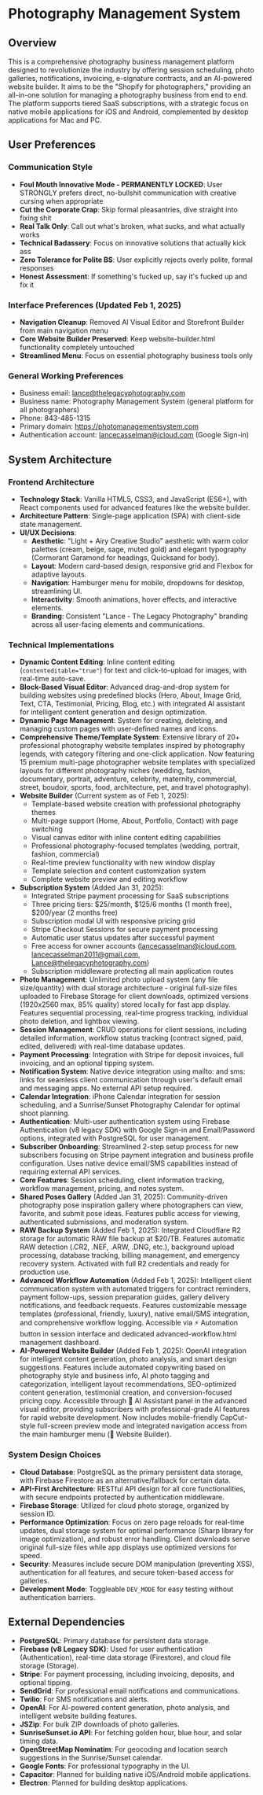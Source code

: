 # Photography Management System

## Overview

This is a comprehensive photography business management platform designed to revolutionize the industry by offering session scheduling, photo galleries, notifications, invoicing, e-signature contracts, and an AI-powered website builder. It aims to be the "Shopify for photographers," providing an all-in-one solution for managing a photography business from end to end. The platform supports tiered SaaS subscriptions, with a strategic focus on native mobile applications for iOS and Android, complemented by desktop applications for Mac and PC.

## User Preferences

### Communication Style
- **Foul Mouth Innovative Mode - PERMANENTLY LOCKED**: User STRONGLY prefers direct, no-bullshit communication with creative cursing when appropriate
- **Cut the Corporate Crap**: Skip formal pleasantries, dive straight into fixing shit
- **Real Talk Only**: Call out what's broken, what sucks, and what actually works
- **Technical Badassery**: Focus on innovative solutions that actually kick ass
- **Zero Tolerance for Polite BS**: User explicitly rejects overly polite, formal responses
- **Honest Assessment**: If something's fucked up, say it's fucked up and fix it

### Interface Preferences (Updated Feb 1, 2025)
- **Navigation Cleanup**: Removed AI Visual Editor and Storefront Builder from main navigation menu
- **Core Website Builder Preserved**: Keep website-builder.html functionality completely untouched
- **Streamlined Menu**: Focus on essential photography business tools only

### General Working Preferences
- Business email: lance@thelegacyphotography.com
- Business name: Photography Management System (general platform for all photographers)
- Phone: 843-485-1315
- Primary domain: https://photomanagementsystem.com
- Authentication account: lancecasselman@icloud.com (Google Sign-in)

## System Architecture

### Frontend Architecture
- **Technology Stack**: Vanilla HTML5, CSS3, and JavaScript (ES6+), with React components used for advanced features like the website builder.
- **Architecture Pattern**: Single-page application (SPA) with client-side state management.
- **UI/UX Decisions**:
    - **Aesthetic**: "Light + Airy Creative Studio" aesthetic with warm color palettes (cream, beige, sage, muted gold) and elegant typography (Cormorant Garamond for headings, Quicksand for body).
    - **Layout**: Modern card-based design, responsive grid and Flexbox for adaptive layouts.
    - **Navigation**: Hamburger menu for mobile, dropdowns for desktop, streamlining UI.
    - **Interactivity**: Smooth animations, hover effects, and interactive elements.
    - **Branding**: Consistent "Lance - The Legacy Photography" branding across all user-facing elements and communications.

### Technical Implementations
- **Dynamic Content Editing**: Inline content editing (`contenteditable="true"`) for text and click-to-upload for images, with real-time auto-save.
- **Block-Based Visual Editor**: Advanced drag-and-drop system for building websites using predefined blocks (Hero, About, Image Grid, Text, CTA, Testimonial, Pricing, Blog, etc.) with integrated AI assistant for intelligent content generation and design optimization.
- **Dynamic Page Management**: System for creating, deleting, and managing custom pages with user-defined names and icons.
- **Comprehensive Theme/Template System**: Extensive library of 20+ professional photography website templates inspired by photography legends, with category filtering and one-click application. Now featuring 15 premium multi-page photographer website templates with specialized layouts for different photography niches (wedding, fashion, documentary, portrait, adventure, celebrity, maternity, commercial, street, boudoir, sports, food, architecture, pet, and travel photography).
- **Website Builder** (Current system as of Feb 1, 2025):
  - Template-based website creation with professional photography themes
  - Multi-page support (Home, About, Portfolio, Contact) with page switching
  - Visual canvas editor with inline content editing capabilities
  - Professional photography-focused templates (wedding, portrait, fashion, commercial)
  - Real-time preview functionality with new window display
  - Template selection and content customization system
  - Complete website preview and editing workflow
- **Subscription System** (Added Jan 31, 2025):
  - Integrated Stripe payment processing for SaaS subscriptions
  - Three pricing tiers: $25/month, $125/6 months (1 month free), $200/year (2 months free)
  - Subscription modal UI with responsive pricing grid
  - Stripe Checkout Sessions for secure payment processing
  - Automatic user status updates after successful payment
  - Free access for owner accounts (lancecasselman@icloud.com, lancecasselman2011@gmail.com, Lance@thelegacyphotography.com)
  - Subscription middleware protecting all main application routes
- **Photo Management**: Unlimited photo upload system (any file size/quantity) with dual storage architecture - original full-size files uploaded to Firebase Storage for client downloads, optimized versions (1920x2560 max, 85% quality) stored locally for fast app display. Features sequential processing, real-time progress tracking, individual photo deletion, and lightbox viewing.
- **Session Management**: CRUD operations for client sessions, including detailed information, workflow status tracking (contract signed, paid, edited, delivered) with real-time database updates.
- **Payment Processing**: Integration with Stripe for deposit invoices, full invoicing, and an optional tipping system.
- **Notification System**: Native device integration using mailto: and sms: links for seamless client communication through user's default email and messaging apps. No external API setup required.
- **Calendar Integration**: iPhone Calendar integration for session scheduling, and a Sunrise/Sunset Photography Calendar for optimal shoot planning.
- **Authentication**: Multi-user authentication system using Firebase Authentication (v8 legacy SDK) with Google Sign-in and Email/Password options, integrated with PostgreSQL for user management.
- **Subscriber Onboarding**: Streamlined 2-step setup process for new subscribers focusing on Stripe payment integration and business profile configuration. Uses native device email/SMS capabilities instead of requiring external API services.
- **Core Features**: Session scheduling, client information tracking, workflow management, pricing, and notes system.
- **Shared Poses Gallery** (Added Jan 31, 2025): Community-driven photography pose inspiration gallery where photographers can view, favorite, and submit pose ideas. Features public access for viewing, authenticated submissions, and moderation system.
- **RAW Backup System** (Added Feb 1, 2025): Integrated Cloudflare R2 storage for automatic RAW file backup at $20/TB. Features automatic RAW detection (.CR2, .NEF, .ARW, .DNG, etc.), background upload processing, database tracking, billing management, and emergency recovery system. Activated with full R2 credentials and ready for production use.
- **Advanced Workflow Automation** (Added Feb 1, 2025): Intelligent client communication system with automated triggers for contract reminders, payment follow-ups, session preparation guides, gallery delivery notifications, and feedback requests. Features customizable message templates (professional, friendly, luxury), native email/SMS integration, and comprehensive workflow logging. Accessible via ⚡ Automation button in session interface and dedicated advanced-workflow.html management dashboard.
- **AI-Powered Website Builder** (Added Feb 1, 2025): OpenAI integration for intelligent content generation, photo analysis, and smart design suggestions. Features include automated copywriting based on photography style and business info, AI photo tagging and categorization, intelligent layout recommendations, SEO-optimized content generation, testimonial creation, and conversion-focused pricing copy. Accessible through 🤖 AI Assistant panel in the advanced visual editor, providing subscribers with professional-grade AI features for rapid website development. Now includes mobile-friendly CapCut-style full-screen preview mode and integrated navigation access from the main hamburger menu (🎨 Website Builder).

### System Design Choices
- **Cloud Database**: PostgreSQL as the primary persistent data storage, with Firebase Firestore as an alternative/fallback for certain data.
- **API-First Architecture**: RESTful API design for all core functionalities, with secure endpoints protected by authentication middleware.
- **Firebase Storage**: Utilized for cloud photo storage, organized by session ID.
- **Performance Optimization**: Focus on zero page reloads for real-time updates, dual storage system for optimal performance (Sharp library for image optimization), and robust error handling. Client downloads serve original full-size files while app displays use optimized versions for speed.
- **Security**: Measures include secure DOM manipulation (preventing XSS), authentication for all features, and secure token-based access for galleries.
- **Development Mode**: Toggleable `DEV_MODE` for easy testing without authentication barriers.

## External Dependencies

- **PostgreSQL**: Primary database for persistent data storage.
- **Firebase (v8 Legacy SDK)**: Used for user authentication (Authentication), real-time data storage (Firestore), and cloud file storage (Storage).
- **Stripe**: For payment processing, including invoicing, deposits, and optional tipping.
- **SendGrid**: For professional email notifications and communications.
- **Twilio**: For SMS notifications and alerts.
- **OpenAI**: For AI-powered content generation, photo analysis, and intelligent website building features.
- **JSZip**: For bulk ZIP downloads of photo galleries.
- **SunriseSunset.io API**: For fetching golden hour, blue hour, and solar timing data.
- **OpenStreetMap Nominatim**: For geocoding and location search suggestions in the Sunrise/Sunset calendar.
- **Google Fonts**: For professional typography in the UI.
- **Capacitor**: Planned for building native iOS/Android mobile applications.
- **Electron**: Planned for building desktop applications.